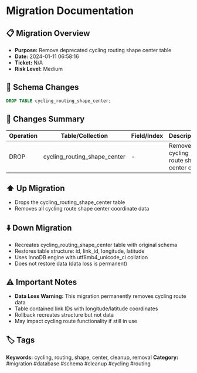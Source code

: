 # Migration Documentation

## 📋 Migration Overview
- **Purpose:** Remove deprecated cycling routing shape center table
- **Date:** 2024-01-11 06:58:16
- **Ticket:** N/A
- **Risk Level:** Medium

## 🔧 Schema Changes
```sql
DROP TABLE cycling_routing_shape_center;
```

## 📝 Changes Summary
| Operation | Table/Collection | Field/Index | Description |
|-----------|-----------------|-------------|-------------|
| DROP | cycling_routing_shape_center | - | Removes cycling route shape center data |

## ⬆️ Up Migration
- Drops the cycling_routing_shape_center table
- Removes all cycling route shape center coordinate data

## ⬇️ Down Migration
- Recreates cycling_routing_shape_center table with original schema
- Restores table structure: id, link_id, longitude, latitude
- Uses InnoDB engine with utf8mb4_unicode_ci collation
- Does not restore data (data loss is permanent)

## ⚠️ Important Notes
- **Data Loss Warning:** This migration permanently removes cycling route data
- Table contained link IDs with longitude/latitude coordinates
- Rollback recreates structure but not data
- May impact cycling route functionality if still in use

## 🏷️ Tags
**Keywords:** cycling, routing, shape, center, cleanup, removal
**Category:** #migration #database #schema #cleanup #cycling #routing